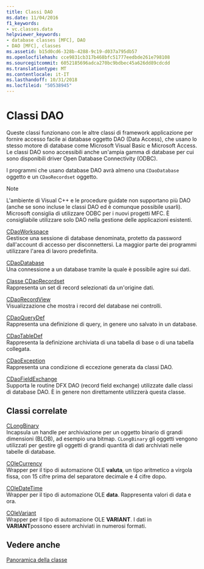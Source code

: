 ```yaml
---
title: Classi DAO
ms.date: 11/04/2016
f1_keywords:
- vc.classes.data
helpviewer_keywords:
- database classes [MFC], DAO
- DAO [MFC], classes
ms.assetid: b15d0cd6-328b-4288-9c19-d037a795db57
ms.openlocfilehash: cce9831cb317b468bfc51777eedbde261e798108
ms.sourcegitcommit: 6052185696adca270bc9bdbec45a626dd89cdcdd
ms.translationtype: MT
ms.contentlocale: it-IT
ms.lasthandoff: 10/31/2018
ms.locfileid: "50538945"
---
```

# <a name="dao-classes"></a>Classi DAO

Queste classi funzionano con le altre classi di framework applicazione per fornire accesso facile ai database oggetto DAO (Data Access), che usano lo stesso motore di database come Microsoft Visual Basic e Microsoft Access. Le classi DAO sono accessibili anche un'ampia gamma di database per cui sono disponibili driver Open Database Connectivity (ODBC).

I programmi che usano database DAO avrà almeno una `CDaoDatabase` oggetto e un `CDaoRecordset` oggetto.

> [!NOTE]
>  L'ambiente di Visual C++ e le procedure guidate non supportano più DAO (anche se sono incluse le classi DAO ed è comunque possibile usarli). Microsoft consiglia di utilizzare ODBC per i nuovi progetti MFC. È consigliabile utilizzare solo DAO nella gestione delle applicazioni esistenti.

[CDaoWorkspace](../mfc/reference/cdaoworkspace-class.md)<br/>
Gestisce una sessione di database denominata, protetto da password dall'account di accesso per disconnettersi. La maggior parte dei programmi utilizzare l'area di lavoro predefinita.

[CDaoDatabase](../mfc/reference/cdaodatabase-class.md)<br/>
Una connessione a un database tramite la quale è possibile agire sui dati.

[Classe CDaoRecordset](../mfc/reference/cdaorecordset-class.md)<br/>
Rappresenta un set di record selezionati da un'origine dati.

[CDaoRecordView](../mfc/reference/cdaorecordview-class.md)<br/>
Visualizzazione che mostra i record del database nei controlli.

[CDaoQueryDef](../mfc/reference/cdaoquerydef-class.md)<br/>
Rappresenta una definizione di query, in genere uno salvato in un database.

[CDaoTableDef](../mfc/reference/cdaotabledef-class.md)<br/>
Rappresenta la definizione archiviata di una tabella di base o di una tabella collegata.

[CDaoException](../mfc/reference/cdaoexception-class.md)<br/>
Rappresenta una condizione di eccezione generata da classi DAO.

[CDaoFieldExchange](../mfc/reference/cdaofieldexchange-class.md)<br/>
Supporta le routine DFX DAO (record field exchange) utilizzate dalle classi di database DAO. È in genere non direttamente utilizzerà questa classe.

## <a name="related-classes"></a>Classi correlate

[CLongBinary](../mfc/reference/clongbinary-class.md)<br/>
Incapsula un handle per archiviazione per un oggetto binario di grandi dimensioni (BLOB), ad esempio una bitmap. `CLongBinary` gli oggetti vengono utilizzati per gestire gli oggetti di grandi quantità di dati archiviati nelle tabelle di database.

[COleCurrency](../mfc/reference/colecurrency-class.md)<br/>
Wrapper per il tipo di automazione OLE **valuta**, un tipo aritmetico a virgola fissa, con 15 cifre prima del separatore decimale e 4 cifre dopo.

[COleDateTime](../atl-mfc-shared/reference/coledatetime-class.md)<br/>
Wrapper per il tipo di automazione OLE **data**. Rappresenta valori di data e ora.

[COleVariant](../mfc/reference/colevariant-class.md)<br/>
Wrapper per il tipo di automazione OLE **VARIANT**. I dati in **VARIANT**possono essere archiviati in numerosi formati.

## <a name="see-also"></a>Vedere anche

[Panoramica della classe](../mfc/class-library-overview.md)

